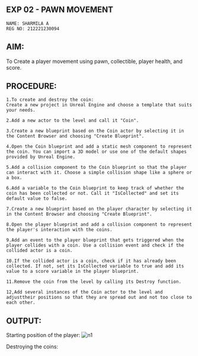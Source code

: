 ## EXP 02 - PAWN MOVEMENT
~~~
NAME: SHARMILA A
REG NO: 212221230094
~~~
## AIM:
To Create a player movement using pawn, collectible, player health, and score.

## PROCEDURE:
~~~
1.To create and destroy the coin:
Create a new project in Unreal Engine and choose a template that suits your needs.

2.Add a new actor to the level and call it "Coin".

3.Create a new blueprint based on the Coin actor by selecting it in the Content Browser and choosing "Create Blueprint".

4.Open the Coin blueprint and add a static mesh component to represent the coin. You can import a 3D model or use one of the default shapes provided by Unreal Engine.

5.Add a collision component to the Coin blueprint so that the player can interact with it. Choose a simple collision shape like a sphere or a box.

6.Add a variable to the Coin blueprint to keep track of whether the coin has been collected or not. Call it "IsCollected" and set its default value to false.

7.Create a new blueprint based on the player character by selecting it in the Content Browser and choosing "Create Blueprint".

8.Open the player blueprint and add a collision component to represent the player's interaction with the coins.

9.Add an event to the player blueprint that gets triggered when the player collides with a coin. Use a collision event and check if the collided actor is a coin.

10.If the collided actor is a coin, check if it has already been collected. If not, set its IsCollected variable to true and add its value to a score variable in the player blueprint.

11.Remove the coin from the level by calling its Destroy function.

12,Add several instances of the Coin actor to the level and adjusttheir positions so that they are spread out and not too close to each other.
~~~
## OUTPUT:
Starting position of the player:
![n1](https://github.com/Sharmilasha/GAME_PROGRAMMING-EXPO2/assets/94506182/05fa827d-f299-4403-93e0-11e94c0fc678)


Destroying the coins:
